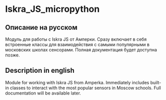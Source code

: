 # Iskra_JS_micropython
## Описание на русском
Модуль для работы с Iskra JS от Амперки.
Сразу включает в себя встроенные классы для взаимодействия с самыми популярными в московских школах сенсорами. 
Полная документация будет доступна позже.

## Description in english
Module for working with Iskra JS from Amperka.
Immediately includes built-in classes to interact with the most popular sensors in Moscow schools. 
Full documentation will be available later.
